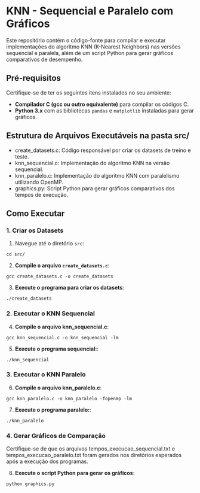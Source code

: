 # KNN - Sequencial e Paralelo com Gráficos

Este repositório contém o código-fonte para compilar e executar implementações do algoritmo KNN (K-Nearest Neighbors) nas versões sequencial e paralela, além de um script Python para gerar gráficos comparativos de desempenho.

## Pré-requisitos

Certifique-se de ter os seguintes itens instalados no seu ambiente:

- **Compilador C (gcc ou outro equivalente)** para compilar os códigos C.
- **Python 3.x** com as bibliotecas `pandas` e `matplotlib` instaladas para gerar gráficos.

## Estrutura de Arquivos Executáveis na pasta src/
- create_datasets.c: Código responsável por criar os datasets de treino e teste.
- knn_sequencial.c: Implementação do algoritmo KNN na versão sequencial.
- knn_paralelo.c: Implementação do algoritmo KNN com paralelismo utilizando OpenMP.
- graphics.py: Script Python para gerar gráficos comparativos dos tempos de execução.

## Como Executar

### 1. Criar os Datasets

1. Navegue até o diretório `src`:

```
cd src/
```

2. **Compile o arquivo `create_datasets.c`**:

```
gcc create_datasets.c -o create_datasets
```

3. **Execute o programa para criar os datasets**:

```
./create_datasets
```

### 2. Executar o KNN Sequencial

4. **Compile o arquivo knn_sequencial.c**:

```
gcc knn_sequencial.c -o knn_sequencial -lm
```

5. **Execute o programa sequencial:**:

```
./knn_sequencial
```

### 3. Executar o KNN Paralelo


6. **Compile o arquivo knn_paralelo.c**:

```
gcc knn_paralelo.c -o knn_paralelo -fopenmp -lm
```


7. **Execute o programa paralelo:**:
```
./knn_paralelo
```

### 4. Gerar Gráficos de Comparação

Certifique-se de que os arquivos tempos_execucao_sequencial.txt e tempos_execucao_paralelo.txt foram gerados nos diretórios esperados após a execução dos programas.


8. **Execute o script Python para gerar os gráficos**:
```
python graphics.py
```